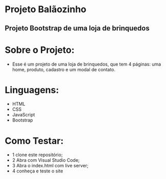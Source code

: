 # Projeto Balãozinho
## Projeto Bootstrap de uma loja de brinquedos

# Sobre o Projeto:
- Esse é um projeto de uma loja de brinquedos, que tem 4 páginas: uma home, produto, cadastro e um modal de contato.

# Linguagens:
- HTML
- CSS
- JavaScript
- Bootstrap

# Como Testar:
- 1 clone este repositório;
- 2 Abra com Visual Studio Code;
- 3 Abra o index.html com live server;
- 4 conheça e teste o site
